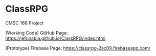 # ClassRPG
CMSC 166 Project

(Working Code) GitHub Page: https://jefunabia.github.io/ClassRPG/index.html

(Prototype) Firebase Page: https://classrpg-2ac09.firebaseapp.com/
